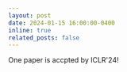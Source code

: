 ```yaml
---
layout: post
date: 2024-01-15 16:00:00-0400
inline: true
related_posts: false
---
```


One paper is accpted by ICLR'24!
